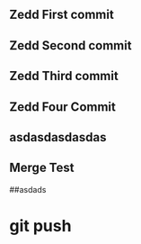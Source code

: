 ## Zedd First commit

## Zedd Second commit

## Zedd Third commit

## Zedd Four Commit

## asdasdasdasdas

## Merge Test

##asdads 


# git push
